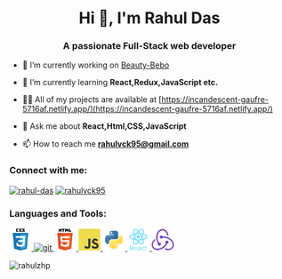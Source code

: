 <h1 align="center">Hi 👋, I'm Rahul Das</h1>
<h3 align="center">A passionate Full-Stack web developer</h3>

- 🔭 I’m currently working on [Beauty-Bebo](https://incandescent-gaufre-5716af.netlify.app/)

- 🌱 I’m currently learning **React,Redux,JavaScript etc.**

- 👨‍💻 All of my projects are available at [https://incandescent-gaufre-5716af.netlify.app/](https://incandescent-gaufre-5716af.netlify.app/)

- 💬 Ask me about **React,Html,CSS,JavaScript**

- 📫 How to reach me **rahulvck95@gmail.com**

<h3 align="left">Connect with me:</h3>
<p align="left">
<a href="https://linkedin.com/in/rahul-das" target="blank"><img align="center" src="https://raw.githubusercontent.com/rahuldkjain/github-profile-readme-generator/master/src/images/icons/Social/linked-in-alt.svg" alt="rahul-das" height="30" width="40" /></a>
<a href="https://codesandbox.com/rahulvck95" target="blank"><img align="center" src="https://raw.githubusercontent.com/rahuldkjain/github-profile-readme-generator/master/src/images/icons/Social/codesandbox.svg" alt="rahulvck95" height="30" width="40" /></a>
</p>

<h3 align="left">Languages and Tools:</h3>
<p align="left"> <a href="https://www.w3schools.com/css/" target="_blank" rel="noreferrer"> <img src="https://raw.githubusercontent.com/devicons/devicon/master/icons/css3/css3-original-wordmark.svg" alt="css3" width="40" height="40"/> </a> <a href="https://git-scm.com/" target="_blank" rel="noreferrer"> <img src="https://www.vectorlogo.zone/logos/git-scm/git-scm-icon.svg" alt="git" width="40" height="40"/> </a> <a href="https://www.w3.org/html/" target="_blank" rel="noreferrer"> <img src="https://raw.githubusercontent.com/devicons/devicon/master/icons/html5/html5-original-wordmark.svg" alt="html5" width="40" height="40"/> </a> <a href="https://developer.mozilla.org/en-US/docs/Web/JavaScript" target="_blank" rel="noreferrer"> <img src="https://raw.githubusercontent.com/devicons/devicon/master/icons/javascript/javascript-original.svg" alt="javascript" width="40" height="40"/> </a> <a href="https://www.python.org" target="_blank" rel="noreferrer"> <img src="https://raw.githubusercontent.com/devicons/devicon/master/icons/python/python-original.svg" alt="python" width="40" height="40"/> </a> <a href="https://reactjs.org/" target="_blank" rel="noreferrer"> <img src="https://raw.githubusercontent.com/devicons/devicon/master/icons/react/react-original-wordmark.svg" alt="react" width="40" height="40"/> </a> <a href="https://redux.js.org" target="_blank" rel="noreferrer"> <img src="https://raw.githubusercontent.com/devicons/devicon/master/icons/redux/redux-original.svg" alt="redux" width="40" height="40"/> </a> </p>

<p><img align="center" src="https://github-readme-stats.vercel.app/api/top-langs?username=rahulzhp&show_icons=true&locale=en&layout=compact" alt="rahulzhp" /></p>
